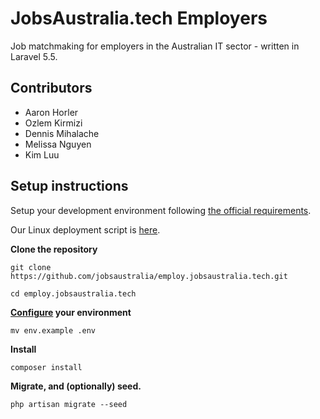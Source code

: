 # JobsAustralia.tech Employers

Job matchmaking for employers in the Australian IT sector - written in Laravel 5.5.

## Contributors

* Aaron Horler
* Ozlem Kirmizi
* Dennis Mihalache
* Melissa Nguyen
* Kim Luu

## Setup instructions

Setup your development environment following [the official requirements](https://laravel.com/docs/5.5/installation).

Our Linux deployment script is [here](https://github.com/jobsaustralia/scripts-conf-and-docs/blob/master/scripts/deploy.sh#L1).

**Clone the repository**

`git clone https://github.com/jobsaustralia/employ.jobsaustralia.tech.git`

`cd employ.jobsaustralia.tech`

**[Configure](https://laravel.com/docs/5.5/configuration#environment-configuration) your environment**

`mv env.example .env`

**Install**

`composer install`

**Migrate, and (optionally) seed.**

`php artisan migrate --seed`
